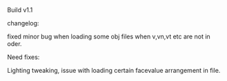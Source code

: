 Build v1.1

changelog:

fixed minor bug when loading some obj files when v,vn,vt etc are not in oder.


Need fixes:

Lighting tweaking, issue with loading certain facevalue arrangement in file.
